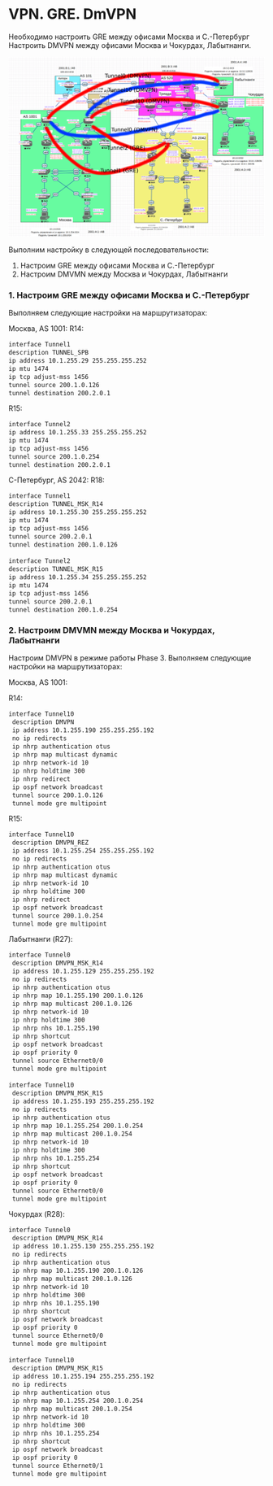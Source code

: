 # VPN. GRE. DmVPN

Необходимо настроить GRE между офисами Москва и С.-Петербург Настроить DMVPN между офисами Москва и Чокурдах, Лабытнанги.

![](Tunnel.png)

Выполним настройку в следующей последовательности:
1. Настроим GRE между офисами Москва и С.-Петербург
2. Настроим DMVMN между Москва и Чокурдах, Лабытнанги

### 1. Настроим GRE между офисами Москва и С.-Петербург

Выполняем следующие настройки на маршрутизаторах:

Москва, AS 1001:
R14:
```
interface Tunnel1
description TUNNEL_SPB
ip address 10.1.255.29 255.255.255.252
ip mtu 1474
ip tcp adjust-mss 1456
tunnel source 200.1.0.126
tunnel destination 200.2.0.1
```

R15:
```
interface Tunnel2
ip address 10.1.255.33 255.255.255.252
ip mtu 1474
ip tcp adjust-mss 1456
tunnel source 200.1.0.254
tunnel destination 200.2.0.1
```

С-Петербург, AS 2042:
R18:
```
interface Tunnel1
description TUNNEL_MSK_R14
ip address 10.1.255.30 255.255.255.252
ip mtu 1474
ip tcp adjust-mss 1456
tunnel source 200.2.0.1
tunnel destination 200.1.0.126

interface Tunnel2
description TUNNEL_MSK_R15
ip address 10.1.255.34 255.255.255.252
ip mtu 1474
ip tcp adjust-mss 1456
tunnel source 200.2.0.1
tunnel destination 200.1.0.254
```

### 2. Настроим DMVMN между Москва и Чокурдах, Лабытнанги

Настроим DMVPN в режиме работы Phase 3. Выполняем следующие настройки на маршрутизаторах:

Москва, AS 1001:

R14:
```
interface Tunnel10
 description DMVPN
 ip address 10.1.255.190 255.255.255.192
 no ip redirects
 ip nhrp authentication otus
 ip nhrp map multicast dynamic
 ip nhrp network-id 10
 ip nhrp holdtime 300
 ip nhrp redirect
 ip ospf network broadcast
 tunnel source 200.1.0.126
 tunnel mode gre multipoint
```

R15:
```
interface Tunnel10
 description DMVPN_REZ
 ip address 10.1.255.254 255.255.255.192
 no ip redirects
 ip nhrp authentication otus
 ip nhrp map multicast dynamic
 ip nhrp network-id 10
 ip nhrp holdtime 300
 ip nhrp redirect
 ip ospf network broadcast
 tunnel source 200.1.0.254
 tunnel mode gre multipoint
```

Лабытнанги (R27):
```
interface Tunnel0
 description DMVPN_MSK_R14
 ip address 10.1.255.129 255.255.255.192
 no ip redirects
 ip nhrp authentication otus
 ip nhrp map 10.1.255.190 200.1.0.126
 ip nhrp map multicast 200.1.0.126
 ip nhrp network-id 10
 ip nhrp holdtime 300
 ip nhrp nhs 10.1.255.190
 ip nhrp shortcut
 ip ospf network broadcast
 ip ospf priority 0
 tunnel source Ethernet0/0
 tunnel mode gre multipoint

interface Tunnel10
 description DMVPN_MSK_R15
 ip address 10.1.255.193 255.255.255.192
 no ip redirects
 ip nhrp authentication otus
 ip nhrp map 10.1.255.254 200.1.0.254
 ip nhrp map multicast 200.1.0.254
 ip nhrp network-id 10
 ip nhrp holdtime 300
 ip nhrp nhs 10.1.255.254
 ip nhrp shortcut
 ip ospf network broadcast
 ip ospf priority 0
 tunnel source Ethernet0/0
 tunnel mode gre multipoint
```

Чокурдах (R28):
```
interface Tunnel0
 description DMVPN_MSK_R14
 ip address 10.1.255.130 255.255.255.192
 no ip redirects
 ip nhrp authentication otus
 ip nhrp map 10.1.255.190 200.1.0.126
 ip nhrp map multicast 200.1.0.126
 ip nhrp network-id 10
 ip nhrp holdtime 300
 ip nhrp nhs 10.1.255.190
 ip nhrp shortcut
 ip ospf network broadcast
 ip ospf priority 0
 tunnel source Ethernet0/0
 tunnel mode gre multipoint

interface Tunnel10
 description DMVPN_MSK_R15
 ip address 10.1.255.194 255.255.255.192
 no ip redirects
 ip nhrp authentication otus
 ip nhrp map 10.1.255.254 200.1.0.254
 ip nhrp map multicast 200.1.0.254
 ip nhrp network-id 10
 ip nhrp holdtime 300
 ip nhrp nhs 10.1.255.254
 ip nhrp shortcut
 ip ospf network broadcast
 ip ospf priority 0
 tunnel source Ethernet0/1
 tunnel mode gre multipoint
```
